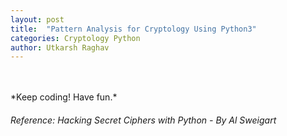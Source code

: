 ```yaml
---
layout: post
title:  "Pattern Analysis for Cryptology Using Python3"
categories: Cryptology Python
author: Utkarsh Raghav
---
```



<br/>
<br/>
*Keep coding! Have fun.*

###### Reference: Hacking Secret Ciphers with Python - By Al Sweigart
